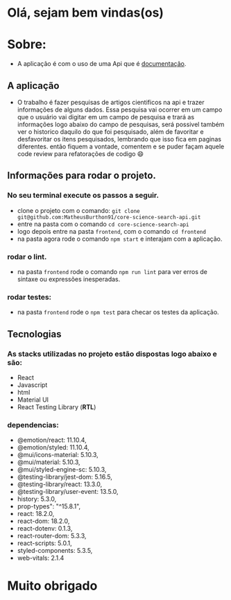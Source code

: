 # **Olá, sejam bem vindas(os)**

# Sobre:

- A aplicação é com o uso de uma Api que é <a href="https://core.ac.uk/docs/#!/all/search" target="_blank">documentação</a>.

## A aplicação
-  O trabalho é fazer pesquisas de artigos cientificos na api e trazer informações de alguns dados. Essa pesquisa vai ocorrer em um campo que o usuário vai digitar em um campo de pesquisa e trará as informações logo abaixo do campo de pesquisas, será possivel também ver o historico daquilo do que foi pesquisado, além de favoritar e desfavoritar os itens pesquisados, lembrando que isso fica em paginas diferentes. então fiquem a vontade, comentem e se puder façam aquele code review para refatorações de codigo :smile:


## Informações para rodar o projeto.

### No seu terminal execute os passos a seguir.
- clone o projeto com o comando: `git clone git@github.com:MatheusBurthon91/core-science-search-api.git`
- entre na pasta com o comando `cd core-science-search-api`
- logo depois entre na pasta `frontend`, com o comando `cd frontend`
- na pasta agora rode o comando `npm start` e interajam com a aplicação.

### rodar o lint.
- na pasta `frontend` rode o comando `npm run lint` para ver erros de sintaxe ou expressões inesperadas.

### rodar testes:

- na pasta `frontend` rode o `npm test` para checar os testes da aplicação.

## Tecnologias

### As stacks utilizadas no projeto estão dispostas logo abaixo e são:
- React
- Javascript
- html
- Material UI
- React Testing Library (**RTL**)

### dependencias:
- @emotion/react: 11.10.4,
- @emotion/styled: 11.10.4,
- @mui/icons-material: 5.10.3,
- @mui/material: 5.10.3,
- @mui/styled-engine-sc: 5.10.3,
- @testing-library/jest-dom: 5.16.5,
- @testing-library/react: 13.3.0,
- @testing-library/user-event: 13.5.0,
- history: 5.3.0,
- prop-types": "^15.8.1",
- react: 18.2.0,
- react-dom: 18.2.0,
- react-dotenv: 0.1.3,
- react-router-dom: 5.3.3,
- react-scripts: 5.0.1,
- styled-components: 5.3.5,
- web-vitals: 2.1.4

# **Muito obrigado**
